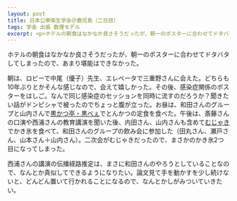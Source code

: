 ```yaml
---
layout: post
title: 日本公衆衛生学会＠鹿児島（二日目）
tags: 学会 出張 数理モデル
excerpt: <p>ホテルの朝食はなかなか良さそうだったが、朝一のポスターに合わせてドタバタしてしまったので、あまり堪能はできなかった。</p>
---
```


ホテルの朝食はなかなか良さそうだったが、朝一のポスターに合わせてドタバタしてしまったので、あまり堪能はできなかった。

朝は、ロビーで中尾（優子）先生、エレベータで三重野さんに会えた。どちらも10年ぶりとかそんな感じなので、会えて嬉しかった。その後、感染症関係のポスターをはしご。なんで同じ感染症のセッションを同時に流すのだろうか？聞きたい話がドンピシャで被ったのでちょっと腹が立った。お昼は、和田さんのグループと山内さんで[黒かつ亭・黒べぇ](http://www.kurokatutei.net/tenmonkan/tenmonkan.html)でとんかつの定食を食べた。午後は、斎藤さんの口演や西浦さんの教育講演を聞いた後、内田さん、山内さんも含めて[むじゃき](http://mujyaki.co.jp/)でかき氷を食べて、和田さんのグループの飲み会に参加した（田丸さん、瀬戸さん、山本さん＋山内さん）。二次会がむじゃきだったので、まさかのかき氷2つ目になってしまった。

西浦さんの講演の伝播経路推定は、まさに和田さんのやろうとしていることなので、なんとか真似してできるようになりたい。論文見て手を動かすを少し続けないと、どんどん置いて行かれることになるので、なんとかしがみついていきたい。
